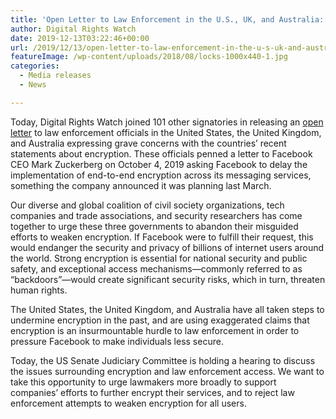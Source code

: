 ```yaml
---
title: 'Open Letter to Law Enforcement in the U.S., UK, and Australia: Weak Encryption Puts Billions of Internet Users at Risk'
author: Digital Rights Watch
date: 2019-12-13T03:22:46+00:00
url: /2019/12/13/open-letter-to-law-enforcement-in-the-u-s-uk-and-australia-weak-encryption-puts-billions-of-internet-users-at-risk/
featureImage: /wp-content/uploads/2018/08/locks-1000x440-1.jpg
categories:
  - Media releases
  - News

---
```

Today, Digital Rights Watch joined 101 other signatories in releasing an [open letter][1] to law enforcement officials in the United States, the United Kingdom, and Australia expressing grave concerns with the countries’ recent statements about encryption. These officials penned a letter to Facebook CEO Mark Zuckerberg on October 4, 2019 asking Facebook to delay the implementation of end-to-end encryption across its messaging services, something the company announced it was planning last March.

Our diverse and global coalition of civil society organizations, tech companies and trade associations, and security researchers has come together to urge these three governments to abandon their misguided efforts to weaken encryption. If Facebook were to fulfill their request, this would endanger the security and privacy of billions of internet users around the world. Strong encryption is essential for national security and public safety, and exceptional access mechanisms—commonly referred to as “backdoors”—would create significant security risks, which in turn, threaten human rights.

The United States, the United Kingdom, and Australia have all taken steps to undermine encryption in the past, and are using exaggerated claims that encryption is an insurmountable hurdle to law enforcement in order to pressure Facebook to make individuals less secure.

Today, the US Senate Judiciary Committee is holding a hearing to discuss the issues surrounding encryption and law enforcement access. We want to take this opportunity to urge lawmakers more broadly to support companies’ efforts to further encrypt their services, and to reject law enforcement attempts to weaken encryption for all users.

 [1]: https://newamericadotorg.s3.amazonaws.com/documents/Coalition_Response_Letter_-_Encryption_DOJ_event_and_letter_to_Facebook.pdf